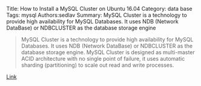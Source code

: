 Title: How to Install a MySQL Cluster on Ubuntu 16.04
Category: data base
Tags: mysql
Authors:sedlav
Summary: MySQL Cluster is a technology to provide high availability for MySQL Databases. It uses NDB (Network DataBase) or NDBCLUSTER as the database storage engine

> MySQL Cluster is a technology to provide high availability for MySQL Databases. It uses NDB (Network DataBase) or NDBCLUSTER as the database storage engine. MySQL Cluster is designed as multi-master ACID architecture with no single point of failure, it uses automatic sharding (partitioning) to scale out read and write processes.

[Link](https://www.howtoforge.com/tutorial/how-to-install-a-mysql-cluster-on-ubuntu-16-04/)
